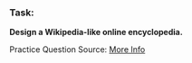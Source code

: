 ### Task: ###
**Design a Wikipedia-like online encyclopedia.**

Practice Question Source: [More Info](https://cs50.harvard.edu/web/2020/projects/1/wiki/)
